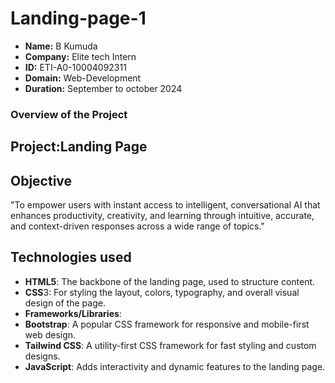 # Landing-page-1

- **Name:** B Kumuda
- **Company:** Elite tech Intern
- **ID:** ETI-A0-10004092311
- **Domain:** Web-Development
- **Duration:** September to october 2024

### Overview of the Project

## Project:Landing Page

## Objective

"To empower users with instant access to intelligent, conversational AI that enhances productivity, creativity, and learning through intuitive, accurate, and context-driven responses across a wide range of topics."

## Technologies used

- **HTML5**: The backbone of the landing page, used to structure content.
- **CSS**3: For styling the layout, colors, typography, and overall visual design of the page.
- **Frameworks/Libraries**:
- **Bootstrap**: A popular CSS framework for responsive and mobile-first web design.
- **Tailwind CSS**: A utility-first CSS framework for fast styling and custom designs.
- **JavaScript**: Adds interactivity and dynamic features to the landing page.
